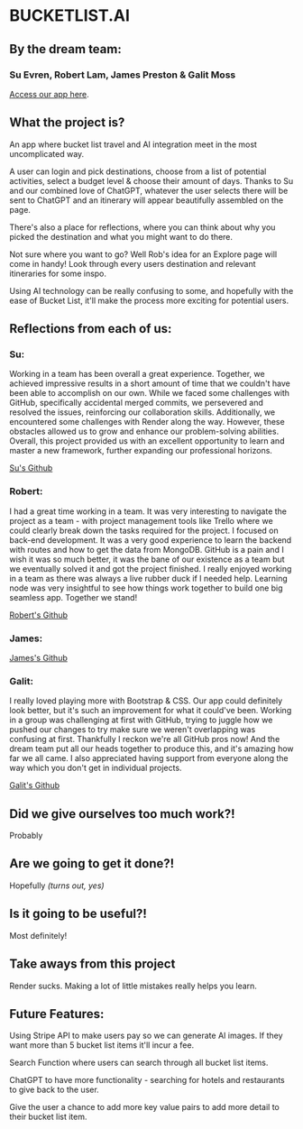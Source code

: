 # BUCKETLIST.AI
## By the dream team:
### Su Evren, Robert Lam, James Preston & Galit Moss

[Access our app here](https://ai-experiences.onrender.com/).

## What the project is?

An app where bucket list travel and AI integration meet in the most uncomplicated way. 

A user can login and pick destinations, choose from a list of potential activities, select a budget level & choose their amount of days. Thanks to Su and our combined love of ChatGPT, whatever the user selects there will be sent to ChatGPT and an itinerary will appear beautifully assembled on the page.

There's also a place for reflections, where you can think about why you picked the destination and what you might want to do there.

Not sure where you want to go? Well Rob's idea for an Explore page will come in handy! Look through every users destination and relevant itineraries for some inspo.

Using AI technology can be really confusing to some, and hopefully with the ease of Bucket List, it'll make the process more exciting for potential users.

## Reflections from each of us:
### Su:
Working in a team has been overall a great experience. Together, we achieved impressive results in a short amount of time that we couldn't have been able to accomplish on our own. While we faced some challenges with GitHub, specifically accidental merged commits, we persevered and resolved the issues, reinforcing our collaboration skills. Additionally, we encountered some challenges with Render along the way. However, these obstacles allowed us to grow and enhance our problem-solving abilities. Overall, this project provided us with an excellent opportunity to learn and master a new framework, further expanding our professional horizons.

[Su's Github](https://github.com/kayasuu)


### Robert:
I had a great time working in a team. It was very interesting to navigate the project as a team - with project management tools like Trello where we could clearly break down the tasks required for the project. I focused on back-end development. It was a very good experience to learn the backend with routes and how to get the data from MongoDB. GitHub is a pain and I wish it was so much better, it was the bane of our existence as a team but we eventually solved it and got the project finished. I really enjoyed working in a team as there was always a live rubber duck if I needed help. Learning node was very insightful to see how things work together to build one big seamless app. Together we stand!

[Robert's Github](https://github.com/RobLam22)
### James:


[James's Github](https://github.com/Jamespreston1)
### Galit:
I really loved playing more with Bootstrap & CSS. Our app could definitely look better, but it's such an improvement for what it could've been. Working in a group was challenging at first with GitHub, trying to juggle how we pushed our changes to try make sure we weren't overlapping was confusing at first. Thankfully I reckon we're all GitHub pros now! And the dream team put all our heads together to produce this, and it's amazing how far we all came. I also appreciated having support from everyone along the way which you don't get in individual projects.

[Galit's Github](https://github.com/gal333t)

## Did we give ourselves too much work?!
Probably

## Are we going to get it done?!
Hopefully *(turns out, yes)*

## Is it going to be useful?!
Most definitely!

## Take aways from this project
Render sucks. Making a lot of little mistakes really helps you learn.

## Future Features:
Using Stripe API to make users pay so we can generate AI images. If they want more than 5 bucket list items it'll incur a fee.

Search Function where users can search through all bucket list items.

ChatGPT to have more functionality - searching for hotels and restaurants to give back to the user.

Give the user a chance to add more key value pairs to add more detail to their bucket list item.
